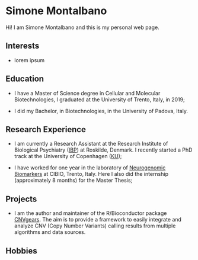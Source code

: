 # Simone Montalbano

Hi! I am Simone Montalbano and this is my personal web page.

## Interests

- lorem ipsum


## Education

- I have a Master of Science degree in Cellular and Molecular Biotechnologies,
  I graduated at the University of Trento, Italy, in 2019;

- I did my Bachelor, in Biotechnologies, in the University of Padova, Italy.


## Research Experience

- I am currently a Research Assistant at the Research Institute of Biological
  Psychiatry ([IBP](https://biopsyk.dk/)) at Roskilde, Denmark. I recently started
  a PhD track at the University of Copenhagen ([KU](https://www.ku.dk/english/));

- I have worked for one year in the laboratory of
  [Neurogenomic Biomarkers](https://www.cibio.unitn.it/302/laboratory-of-neurogenomic-biomarkers)
  at CIBIO, Trento, Italy. Here I also did the internship (approximately 8 months)
  for the Master Thesis;


## Projects

- I am the author and maintainer of the R/Bioconductor package
  [CNVgears](https://master.bioconductor.org/packages/CNVgears/). The aim is to
  provide a framework to easily integrate and analyze CNV (Copy Number Variants)
  calling results from multiple algorithms and data sources.


## Hobbies
